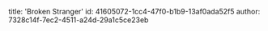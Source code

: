 title: 'Broken Stranger'
id: 41605072-1cc4-47f0-b1b9-13af0ada52f5
author: 7328c14f-7ec2-4511-a24d-29a1c5ce23eb
